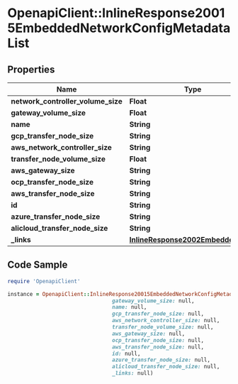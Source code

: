 # OpenapiClient::InlineResponse20015EmbeddedNetworkConfigMetadataList

## Properties

Name | Type | Description | Notes
------------ | ------------- | ------------- | -------------
**network_controller_volume_size** | **Float** |  | 
**gateway_volume_size** | **Float** |  | 
**name** | **String** |  | 
**gcp_transfer_node_size** | **String** |  | 
**aws_network_controller_size** | **String** |  | 
**transfer_node_volume_size** | **Float** |  | 
**aws_gateway_size** | **String** |  | 
**ocp_transfer_node_size** | **String** |  | 
**aws_transfer_node_size** | **String** |  | 
**id** | **String** |  | 
**azure_transfer_node_size** | **String** |  | 
**alicloud_transfer_node_size** | **String** |  | 
**_links** | [**InlineResponse2002EmbeddedLinks**](InlineResponse2002EmbeddedLinks.md) |  | 

## Code Sample

```ruby
require 'OpenapiClient'

instance = OpenapiClient::InlineResponse20015EmbeddedNetworkConfigMetadataList.new(network_controller_volume_size: null,
                                 gateway_volume_size: null,
                                 name: null,
                                 gcp_transfer_node_size: null,
                                 aws_network_controller_size: null,
                                 transfer_node_volume_size: null,
                                 aws_gateway_size: null,
                                 ocp_transfer_node_size: null,
                                 aws_transfer_node_size: null,
                                 id: null,
                                 azure_transfer_node_size: null,
                                 alicloud_transfer_node_size: null,
                                 _links: null)
```



